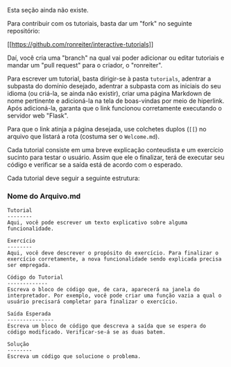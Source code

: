 Esta seção ainda não existe.

Para contribuir com os tutoriais, basta dar um "fork" no seguinte repositório:

[[https://github.com/ronreiter/interactive-tutorials]]

Daí, você cria uma "branch" na qual vai poder adicionar ou editar tutoriais e mandar um "pull request" para o criador, o "ronreiter".

Para escrever um tutorial, basta dirigir-se à pasta `tutorials`, adentrar a subpasta do domínio desejado, adentrar a subpasta com as iniciais do seu idioma (ou criá-la, se ainda não existir), criar uma página Markdown de nome pertinente e adicioná-la na tela de boas-vindas por meio de hiperlink. Após adicioná-la, garanta que o link funcionou corretamente executando o servidor web "Flask".

Para que o link atinja a página desejada, use colchetes duplos (`[[`) no arquivo que listará a rota (costuma ser o `Welcome.md`).

Cada tutorial consiste em uma breve explicação conteudista e um exercício sucinto para testar o usuário. Assim que ele o finalizar, terá de executar seu código e verificar se a saída está de acordo com o esperado.

Cada tutorial deve seguir a seguinte estrutura:

### Nome do Arquivo.md

    Tutorial
    --------
    Aqui, você pode escrever um texto explicativo sobre alguma funcionalidade.

    Exercício
    --------
    Aqui, você deve descrever o propósito do exercício. Para finalizar o exercício corretamente, a nova funcionalidade sendo explicada precisa ser empregada.

    Código do Tutorial
    -------------
    Escreva o bloco de código que, de cara, aparecerá na janela do interpretador. Por exemplo, você pode criar uma função vazia a qual o usuário precisará completar para finalizar o exercício.

    Saída Esperada
    ---------------
    Escreva um bloco de código que descreva a saída que se espera do código modificado. Verificar-se-á se as duas batem.

    Solução
    --------
    Escreva um código que solucione o problema.